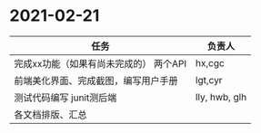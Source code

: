 # 2021-02-21

| 任务                                   | 负责人        |
| -------------------------------------- | ------------- |
| 完成xx功能（如果有尚未完成的） 两个API | hx,cgc        |
| 前端美化界面、完成截图，编写用户手册   | lgt,cyr       |
| 测试代码编写 junit测后端               | lly, hwb, glh |
| 各文档排版、汇总                       |               |

